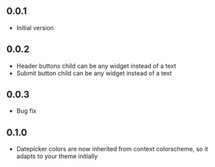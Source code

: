 ## 0.0.1

* Initial version

## 0.0.2

* Header buttons child can be any widget instead of a text
* Submit button child can be any widget instead of a text

## 0.0.3

* Bug fix

## 0.1.0

* Datepicker colors are now inherited from context colorscheme, so it adapts to your theme initially